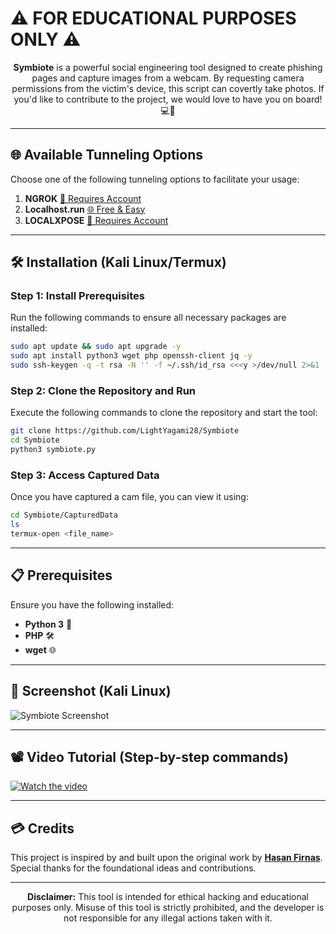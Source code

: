 <p align="center">
  <h1>⚠️ FOR EDUCATIONAL PURPOSES ONLY ⚠️</h1>
</p>

<p align="center">
<b>Symbiote</b> is a powerful social engineering tool designed to create phishing pages and capture images from a webcam. By requesting camera permissions from the victim's device, this script can covertly take photos. If you'd like to contribute to the project, we would love to have you on board! 💻🤝
</p>

---

## 🌐 Available Tunneling Options
Choose one of the following tunneling options to facilitate your usage:
1. **NGROK** [🔗 Requires Account](https://ngrok.com)
2. **Localhost.run** [🌐 Free & Easy](http://localhost.run)
3. **LOCALXPOSE** [🔗 Requires Account](https://localxpose.io)

---

## 🛠️ Installation (Kali Linux/Termux)

### Step 1: Install Prerequisites
Run the following commands to ensure all necessary packages are installed:
```bash
sudo apt update && sudo apt upgrade -y
sudo apt install python3 wget php openssh-client jq -y
sudo ssh-keygen -q -t rsa -N '' -f ~/.ssh/id_rsa <<<y >/dev/null 2>&1
```

### Step 2: Clone the Repository and Run
Execute the following commands to clone the repository and start the tool:
```bash
git clone https://github.com/LightYagami28/Symbiote
cd Symbiote
python3 symbiote.py
```

### Step 3: Access Captured Data
Once you have captured a cam file, you can view it using:
```bash
cd Symbiote/CapturedData
ls
termux-open <file_name>
```

---

## 📋 Prerequisites
Ensure you have the following installed:
- **Python 3** 🐍
- **PHP** 🛠️
- **wget** 🌐

---

## 📸 Screenshot (Kali Linux)
![Symbiote Screenshot](https://i.imgur.com/PP51q6i.jpeg)

---

## 📽️ Video Tutorial (Step-by-step commands)
[![Watch the video](https://i.imgur.com/PP51q6i.jpeg)](https://youtu.be/j8rTc3CI7UA)

---

## 💳 Credits
This project is inspired by and built upon the original work by **[Hasan Firnas](https://github.com/hasanfirnas/symbiote)**. Special thanks for the foundational ideas and contributions.

---

<p align="center">
  <b>Disclaimer:</b> This tool is intended for ethical hacking and educational purposes only. Misuse of this tool is strictly prohibited, and the developer is not responsible for any illegal actions taken with it.
</p>

